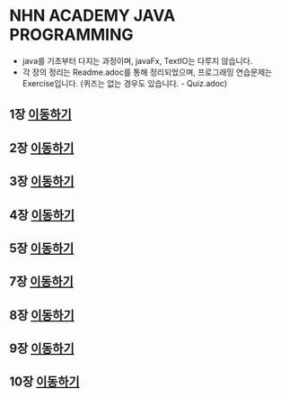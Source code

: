 # NHN ACADEMY JAVA PROGRAMMING
* java를 기초부터 다지는 과정이며, javaFx, TextIO는 다루지 않습니다.
* 각 장의 정리는 Readme.adoc를 통해 정리되었으며, 프로그래밍 연습문제는 Exercise입니다. (퀴즈는 없는 경우도 있습니다. - Quiz.adoc)
## 1장 [이동하기](https://github.com/P-C-Space/JavaProgramming/tree/main/Ch1)
## 2장 [이동하기](https://github.com/P-C-Space/JavaProgramming/tree/main/Ch2)
## 3장 [이동하기](https://github.com/P-C-Space/JavaProgramming/tree/main/Ch3)
## 4장 [이동하기](https://github.com/P-C-Space/JavaProgramming/tree/main/Ch4)
## 5장 [이동하기](https://github.com/P-C-Space/JavaProgramming/tree/main/Ch5)
## 7장 [이동하기](https://github.com/P-C-Space/JavaProgramming/tree/main/Ch7)
## 8장 [이동하기](https://github.com/P-C-Space/JavaProgramming/tree/main/Ch8)
## 9장 [이동하기](https://github.com/P-C-Space/JavaProgramming/tree/main/Ch9)
## 10장 [이동하기](https://github.com/P-C-Space/JavaProgramming/tree/main/Ch10)

